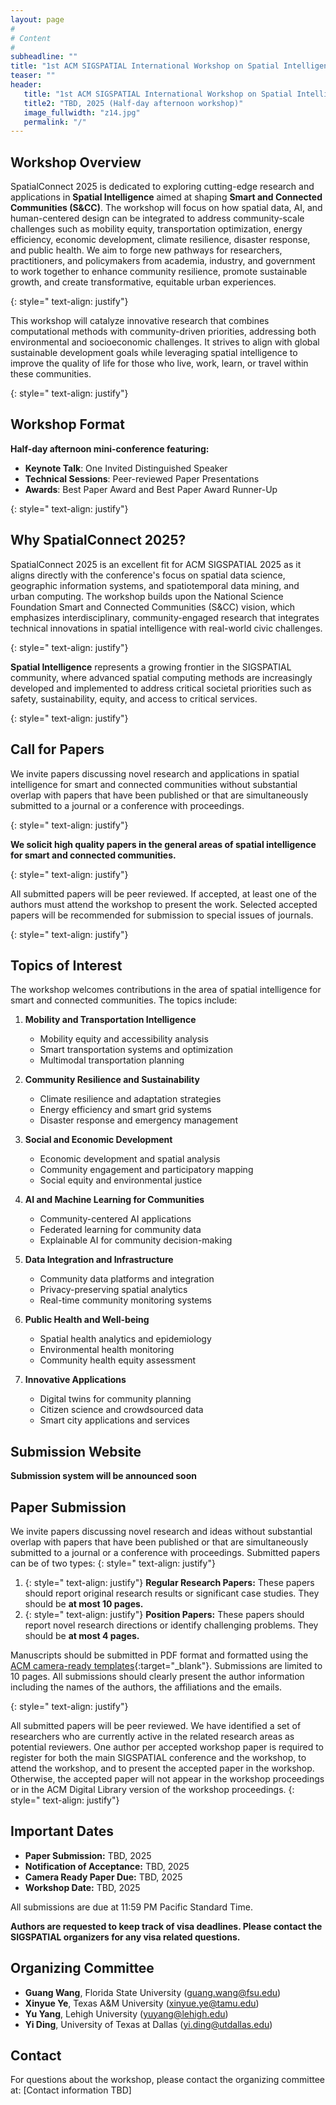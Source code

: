 ```yaml
---
layout: page
#
# Content
#
subheadline: ""
title: "1st ACM SIGSPATIAL International Workshop on Spatial Intelligence for Smart and Connected Communities (SpatialConnect 2025)"
teaser: ""
header:
   title: "1st ACM SIGSPATIAL International Workshop on Spatial Intelligence for Smart and Connected Communities"
   title2: "TBD, 2025 (Half-day afternoon workshop)"
   image_fullwidth: "z14.jpg"
   permalink: "/"
---
```



## Workshop Overview

SpatialConnect 2025 is dedicated to exploring cutting-edge research and applications in **Spatial Intelligence** aimed at shaping **Smart and Connected Communities (S&CC)**. The workshop will focus on how spatial data, AI, and human-centered design can be integrated to address community-scale challenges such as mobility equity, transportation optimization, energy efficiency, economic development, climate resilience, disaster response, and public health. We aim to forge new pathways for researchers, practitioners, and policymakers from academia, industry, and government to work together to enhance community resilience, promote sustainable growth, and create transformative, equitable urban experiences.

{: style=" text-align: justify"}

This workshop will catalyze innovative research that combines computational methods with community-driven priorities, addressing both environmental and socioeconomic challenges. It strives to align with global sustainable development goals while leveraging spatial intelligence to improve the quality of life for those who live, work, learn, or travel within these communities.

{: style=" text-align: justify"}

## Workshop Format

**Half-day afternoon mini-conference featuring:**

- **Keynote Talk**: One Invited Distinguished Speaker
- **Technical Sessions**: Peer-reviewed Paper Presentations  
- **Awards**: Best Paper Award and Best Paper Award Runner-Up

{: style=" text-align: justify"}

## Why SpatialConnect 2025?

SpatialConnect 2025 is an excellent fit for ACM SIGSPATIAL 2025 as it aligns directly with the conference's focus on spatial data science, geographic information systems, and spatiotemporal data mining, and urban computing. The workshop builds upon the National Science Foundation Smart and Connected Communities (S&CC) vision, which emphasizes interdisciplinary, community-engaged research that integrates technical innovations in spatial intelligence with real-world civic challenges.

{: style=" text-align: justify"}

**Spatial Intelligence** represents a growing frontier in the SIGSPATIAL community, where advanced spatial computing methods are increasingly developed and implemented to address critical societal priorities such as safety, sustainability, equity, and access to critical services.

{: style=" text-align: justify"}

## Call for Papers

We invite papers discussing novel research and applications in spatial intelligence for smart and connected communities without substantial overlap with papers that have been published or that are simultaneously submitted to a journal or a conference with proceedings.

{: style=" text-align: justify"}

**We solicit high quality papers in the general areas of spatial intelligence for smart and connected communities.**

{: style=" text-align: justify"}

All submitted papers will be peer reviewed. If accepted, at least one of the authors must attend the workshop to present the work. Selected accepted papers will be recommended for submission to special issues of journals.

{: style=" text-align: justify"}

## Topics of Interest

The workshop welcomes contributions in the area of spatial intelligence for smart and connected communities. The topics include:

1. **Mobility and Transportation Intelligence**
   - Mobility equity and accessibility analysis
   - Smart transportation systems and optimization
   - Multimodal transportation planning

2. **Community Resilience and Sustainability**
   - Climate resilience and adaptation strategies
   - Energy efficiency and smart grid systems
   - Disaster response and emergency management

3. **Social and Economic Development**
   - Economic development and spatial analysis
   - Community engagement and participatory mapping
   - Social equity and environmental justice

4. **AI and Machine Learning for Communities**
   - Community-centered AI applications
   - Federated learning for community data
   - Explainable AI for community decision-making

5. **Data Integration and Infrastructure**
   - Community data platforms and integration
   - Privacy-preserving spatial analytics
   - Real-time community monitoring systems

6. **Public Health and Well-being**
   - Spatial health analytics and epidemiology
   - Environmental health monitoring
   - Community health equity assessment

7. **Innovative Applications**
   - Digital twins for community planning
   - Citizen science and crowdsourced data
   - Smart city applications and services

## Submission Website

**Submission system will be announced soon**

<!-- [Submission Link - TBD](https://easychair.org/conferences/?conf=spatialconnect2025){:target="_blank"} -->

## Paper Submission

We invite papers discussing novel research and ideas without substantial overlap with papers that have been published or that are simultaneously submitted to a journal or a conference with proceedings. Submitted papers can be of two types: 
{: style=" text-align: justify"}

1. {: style=" text-align: justify"} **Regular Research Papers:** These papers should report original research results or significant case studies. They should be **at most 10 pages.**  
2. {: style=" text-align: justify"} **Position Papers:** These papers should report novel research directions or identify challenging problems. They should be **at most 4 pages.** 

Manuscripts should be submitted in PDF format and formatted using the [ACM camera-ready templates](http://www.acm.org/publications/proceedings-template){:target="_blank"}. Submissions are limited to 10 pages. All submissions should clearly present the author information including the names of the authors, the affiliations and the emails. 

{: style=" text-align: justify"}

All submitted papers will be peer reviewed. We have identified a set of researchers who are currently active in the related research areas as potential reviewers. One author per accepted workshop paper is required to register for both the main SIGSPATIAL conference and the workshop, to attend the workshop, and to present the accepted paper in the workshop. Otherwise, the accepted paper will not appear in the workshop proceedings or in the ACM Digital Library version of the workshop proceedings.
{: style=" text-align: justify"}

## Important Dates

* **Paper Submission:** TBD, 2025
* **Notification of Acceptance:** TBD, 2025
* **Camera Ready Paper Due:** TBD, 2025
* **Workshop Date:** TBD, 2025

All submissions are due at 11:59 PM Pacific Standard Time.

**Authors are requested to keep track of visa deadlines. Please contact the SIGSPATIAL organizers for any visa related questions.**

## Organizing Committee

- **Guang Wang**, Florida State University (guang.wang@fsu.edu)
- **Xinyue Ye**, Texas A&M University (xinyue.ye@tamu.edu)
- **Yu Yang**, Lehigh University (yuyang@lehigh.edu)
- **Yi Ding**, University of Texas at Dallas (yi.ding@utdallas.edu)

## Contact

For questions about the workshop, please contact the organizing committee at: [Contact information TBD]
